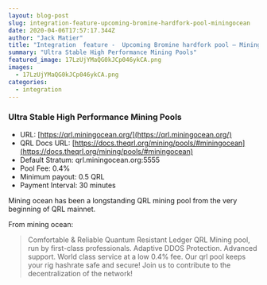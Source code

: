 ```yaml
---
layout: blog-post
slug: integration-feature-upcoming-bromine-hardfork-pool-miningocean
date: 2020-04-06T17:57:17.344Z
author: "Jack Matier"
title: "Integration  feature -  Upcoming Bromine hardfork pool — Miningocean"
summary: "Ultra Stable High Performance Mining Pools"
featured_image: 17LzUjYMaQG0kJCp046ykCA.png
images:
  - 17LzUjYMaQG0kJCp046ykCA.png
categories:
  - integration
---
```


### Ultra Stable High Performance Mining Pools

* URL: [https://qrl.miningocean.org/](https://qrl.miningocean.org/)
* QRL Docs URL: [https://docs.theqrl.org/mining/pools/#miningocean](https://docs.theqrl.org/mining/pools/#miningocean)
* Default Stratum: qrl.miningocean.org:5555
* Pool Fee: 0.4%
* Minimum payout: 0.5 QRL
* Payment Interval: 30 minutes

Mining ocean has been a longstanding QRL mining pool from the very beginning of QRL mainnet.

From mining ocean:
> Comfortable & Reliable Quantum Resistant Ledger QRL Mining pool, run by first-class professionals. Adaptive DDOS Protection. Advanced support.
> World class service at a low 0.4% fee. Our qrl pool keeps your rig hashrate safe and secure! Join us to contribute to the decentralization of the network!
